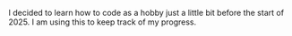 I decided to learn how to code as a hobby just a little bit before the start of 2025.
I am using this to keep track of my progress.
